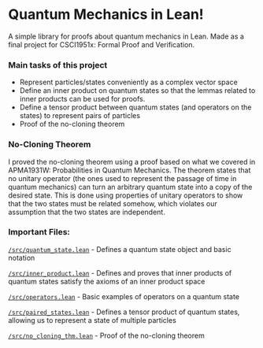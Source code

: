 # Quantum Mechanics in Lean!

A simple library for proofs about quantum mechanics in Lean. Made as a final project for CSCI1951x: Formal Proof and Verification.

### Main tasks of this project

-   Represent particles/states conveniently as a complex vector space
-   Define an inner product on quantum states so that the lemmas related to inner products can be used for proofs.
-   Define a tensor product between quantum states (and operators on the states) to represent pairs of particles
-   Proof of the no-cloning theorem

### No-Cloning Theorem

I proved the no-cloning theorem using a proof based on what we covered in APMA1931W: Probabilities in Quantum Mechanics. The theorem states that no unitary operator (the ones used to represent the passage of time in quantum mechanics) can turn an arbitrary quantum state into a copy of the desired state. This is done using properties of unitary operators to show that the two states must be related somehow, which violates our assumption that the two states are independent.

### Important Files:

[`/src/quantum_state.lean`](https://github.com/brayden-gg/Quantum_FPV/blob/master/src/quantum_state.lean) - Defines a quantum state object and basic notation

[`/src/inner_product.lean`](https://github.com/brayden-gg/Quantum_FPV/blob/master/src/inner_product.lean) - Defines and proves that inner products of quantum states satisfy the axioms of an inner product space

[`/src/operators.lean`](https://github.com/brayden-gg/Quantum_FPV/blob/master/src/operators.lean) - Basic examples of operators on a quantum state

[`/src/paired_states.lean`](https://github.com/brayden-gg/Quantum_FPV/blob/master/src/paired_states.lean) - Defines a tensor product of quantum states, allowing us to represent a state of multiple particles

[`/src/no_cloning_thm.lean`](https://github.com/brayden-gg/Quantum_FPV/blob/master/src/no_cloning_thm.lean) - Proof of the no-cloning theorem
